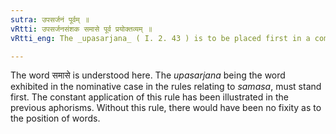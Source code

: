 ```yaml
---
sutra: उपसर्जनं पूर्वम् ॥
vRtti: उपसर्जनसंशक समासे पूर्व प्रयोक्तव्यम् ॥
vRtti_eng: The _upasarjana_ ( I. 2. 43 ) is to be placed first in a compound.

---
```

The word समासे is understood here. The _upasarjana_ being the word exhibited in the nominative case in the rules relating to _samasa_, must stand first. The constant application of this rule has been illustrated in the previous aphorisms. Without this rule, there would have been no fixity as to the position of words. 